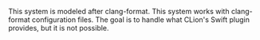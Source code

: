 This system is modeled after clang-format.
This system works with clang-format configuration files.
The goal is to handle what CLion's Swift plugin provides, but
it is not possible.
